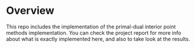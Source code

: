# Overview

This repo includes the implementation of the primal-dual interior point methods implementation. You can check the project report for more info about what is exactly implemented here, and also to take look at the results.
